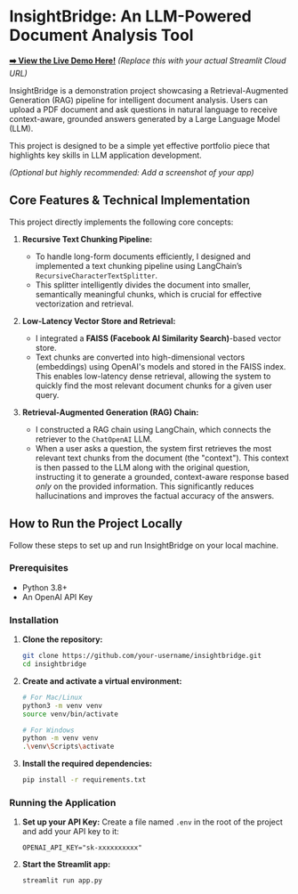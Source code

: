 # InsightBridge: An LLM-Powered Document Analysis Tool

**[➡️ View the Live Demo Here!](https://your-custom-url.streamlit.app/)** 
*(Replace this with your actual Streamlit Cloud URL)*

InsightBridge is a demonstration project showcasing a Retrieval-Augmented Generation (RAG) pipeline for intelligent document analysis. Users can upload a PDF document and ask questions in natural language to receive context-aware, grounded answers generated by a Large Language Model (LLM).

This project is designed to be a simple yet effective portfolio piece that highlights key skills in LLM application development.

 
*(Optional but highly recommended: Add a screenshot of your app)*

## Core Features & Technical Implementation

This project directly implements the following core concepts:

1.  **Recursive Text Chunking Pipeline:**
    *   To handle long-form documents efficiently, I designed and implemented a text chunking pipeline using LangChain’s `RecursiveCharacterTextSplitter`.
    *   This splitter intelligently divides the document into smaller, semantically meaningful chunks, which is crucial for effective vectorization and retrieval.

2.  **Low-Latency Vector Store and Retrieval:**
    *   I integrated a **FAISS (Facebook AI Similarity Search)**-based vector store.
    *   Text chunks are converted into high-dimensional vectors (embeddings) using OpenAI's models and stored in the FAISS index. This enables low-latency dense retrieval, allowing the system to quickly find the most relevant document chunks for a given user query.

3.  **Retrieval-Augmented Generation (RAG) Chain:**
    *   I constructed a RAG chain using LangChain, which connects the retriever to the `ChatOpenAI` LLM.
    *   When a user asks a question, the system first retrieves the most relevant text chunks from the document (the "context"). This context is then passed to the LLM along with the original question, instructing it to generate a grounded, context-aware response based *only* on the provided information. This significantly reduces hallucinations and improves the factual accuracy of the answers.

## How to Run the Project Locally

Follow these steps to set up and run InsightBridge on your local machine.

### Prerequisites

*   Python 3.8+
*   An OpenAI API Key

### Installation

1.  **Clone the repository:**
    ```bash
    git clone https://github.com/your-username/insightbridge.git
    cd insightbridge
    ```

2.  **Create and activate a virtual environment:**
    ```bash
    # For Mac/Linux
    python3 -m venv venv
    source venv/bin/activate

    # For Windows
    python -m venv venv
    .\venv\Scripts\activate
    ```

3.  **Install the required dependencies:**
    ```bash
    pip install -r requirements.txt
    ```

### Running the Application

1.  **Set up your API Key:** Create a file named `.env` in the root of the project and add your API key to it:
    ```
    OPENAI_API_KEY="sk-xxxxxxxxxx"
    ```
2.  **Start the Streamlit app:**
    ```bash
    streamlit run app.py
    ```
